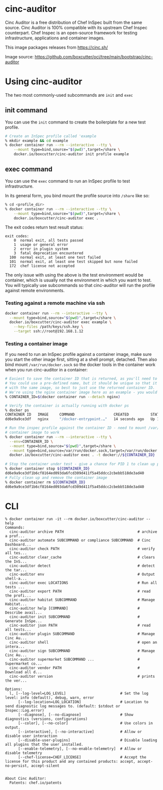 # cinc-auditor

Cinc Auditor is a free distribution of Chef InSpec built from the same
source. Cinc Auditor is 100% compatible with its upstream Chef Inspec
counterpart. Chef Inspec is an open-source framework for testing
infrastructure, applications and container images.

This image packages releases from  https://cinc.sh/

Image source: https://github.com/boxcutter/oci/tree/main/bootstrap/cinc-auditor

# Using cinc-auditor

The two most commonly-used subcommands are `init` and `exec`

## init command

You can use the `init` command to create the boilerplate for a new test profile.

```bash
# Create an InSpec profile called 'example
% mkdir example && cd example
% docker container run --rm --interactive --tty \
    --mount type=bind,source="$(pwd)",target=/share \
    docker.io/boxcutter/cinc-auditor init profile example
```

## exec command

You can use the `exec` command to run an InSpec profile to test infrastructure.

In its general form, you bind mount the profile source into `/share` like so:

```bash
% cd <profile_dir>
% docker container run --rm --interactive --tty \
    --mount type=bind,source="$(pwd)",target=/share \
    docker.io/boxcutter/cinc-auditor exec .
```

The exit codes return test result status:
```
exit codes:
    0  normal exit, all tests passed
    1  usage or general error
    2  error in plugin system
    3  fatal deprecation encountered
  100  normal exit, at least one test failed
  101  normal exit, at least one test skipped but none failed
  172  chef license not accepted
```

The only issue with using the above is the test environment would be container,
which is usually not the environment in which you want to test. You will
typically use subcommands so that cinc-auditor will run the profile against
remote environments.

### Testing against a remote machine via ssh

```bash
docker container run --rm --interactive --tty \
  --mount type=bind,source="$(pwd)",target=/share \
  docker.io/boxcutter/cinc-auditor exec example \
    --key-files /path/keys/ssh.key \
    --target ssh://root@192.168.1.12
```

### Testing a container image

If you need to run an InSpec profile against a container image, make sure you
start the other image first, sitting at a shell prompt, detached. Then also bind 
mount `/var/run/docker.sock` so the docker tools in the container work when you
run cinc-auditor in a container:

```bash
# Easiest to save the container ID that is returned, as you'll need to destroy it.
# You could use a pre-defined name, but it should be unique so that it's possible to perform multiple cinc-auditor runs
# with the same image, so best to just use the returned container ID.
# We're using the nginx container image here as an example - you would typically use the name of some locally built image:
% CONTAINER_ID=$(docker container run --detach nginx)

# Verify the container is actually running with docker ps
% docker ps
CONTAINER ID   IMAGE     COMMAND                  CREATED          STATUS          PORTS     NAMES
dd6e9a9ce3df   nginx     "/docker-entrypoint.…"   14 seconds ago   Up 14 seconds   80/tcp    suspicious_shtern

# Run the inspec profile against the container ID - need to mount /var/run/docker.sock for the docker tools inside the
# container image to work
% docker container run --rm --interactive --tty \
  --env=CONTAINER_ID \
  --mount type=bind,source="$(pwd)",target=/share \
  --mount type=bind,source=/var/run/docker.sock,target=/var/run/docker.sock \
  docker.io/boxcutter/cinc-auditor exec . -t docker://${CONTAINER_ID}
  
# Stop the container under test - give a chance for PID 1 to clean up processes
% docker container stop ${CONTAINER_ID}
dd6e9a9ce3df1b6cf8164ed093da6fcd309d411f5a45ddcc2cbebb518de3ad40
# Fully clean up and remove the container image
% docker container rm ${CONTAINER_ID}
dd6e9a9ce3df1b6cf8164ed093da6fcd309d411f5a45ddcc2cbebb518de3ad40
```

# CLI

```
% docker container run -it --rm docker.io/boxcutter/cinc-auditor --help
Commands:
  cinc-auditor archive PATH                                  # archive a prof...
  cinc-auditor automate SUBCOMMAND or compliance SUBCOMMAND  # Cinc Dashboard...
  cinc-auditor check PATH                                    # verify all tes...
  cinc-auditor clear_cache                                   # clears the InS...
  cinc-auditor detect                                        # detect the tar...
  cinc-auditor env                                           # Output shell-a...
  cinc-auditor exec LOCATIONS                                # Run all tests ...
  cinc-auditor export PATH                                   # read the profi...
  cinc-auditor habitat SUBCOMMAND                            # Manage Habitat...
  cinc-auditor help [COMMAND]                                # Describe avail...
  cinc-auditor init SUBCOMMAND                               # Generate InSpe...
  cinc-auditor json PATH                                     # read all tests...
  cinc-auditor plugin SUBCOMMAND                             # Manage Cinc Au...
  cinc-auditor shell                                         # open an intera...
  cinc-auditor sign SUBCOMMAND                               # Manage Cinc Au...
  cinc-auditor supermarket SUBCOMMAND ...                    # Supermarket co...
  cinc-auditor vendor PATH                                   # Download all d...
  cinc-auditor version                                       # prints the ver...

Options:
  l, [--log-level=LOG_LEVEL]                         # Set the log level: info (default), debug, warn, error
      [--log-location=LOG_LOCATION]                  # Location to send diagnostic log messages to. (default: $stdout or Inspec::Log.error)
      [--diagnose], [--no-diagnose]                  # Show diagnostics (versions, configurations)
      [--color], [--no-color]                        # Use colors in output.
      [--interactive], [--no-interactive]            # Allow or disable user interaction
      [--disable-user-plugins]                       # Disable loading all plugins that the user installed.
      [--enable-telemetry], [--no-enable-telemetry]  # Allow or disable telemetry
      [--chef-license=CHEF_LICENSE]                  # Accept the license for this product and any contained products: accept, accept-no-persist, accept-silent


About Cinc Auditor:
  Patents: chef.io/patents
```
